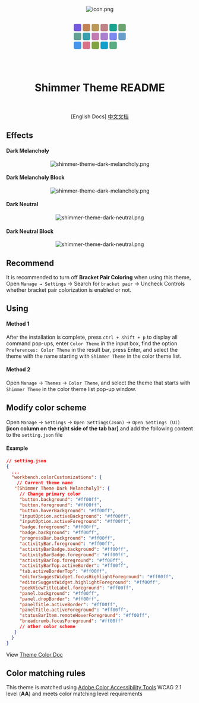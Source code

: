 <br/> <br/>

<div align="center">

![icon.png](https://i.postimg.cc/13dVCSNm/icon.png)

<br/>

<div style="display: flex; justify-content: center; align-items: center">
  <div style="display: grid; gap: 4px; grid-template-columns: repeat(6, 1fr)">
    <div style="width: 20px; height: 20px; background-color: #755ade;border-radius:4px;"></div>
    <div style="width: 20px; height: 20px; background-color: #c28455;border-radius:4px;"></div>
    <div style="width: 20px; height: 20px; background-color: #ba9959;border-radius:4px;"></div>
    <div style="width: 20px; height: 20px; background-color: #bf8286;border-radius:4px;"></div>
    <div style="width: 20px; height: 20px; background-color: #1aa38f;border-radius:4px;"></div>
    <div style="width: 20px; height: 20px; background-color: #6ca371;border-radius:4px;"></div>
    <div style="width: 20px; height: 20px; background-color: #62a193;border-radius:4px;"></div>
    <div style="width: 20px; height: 20px; background-color: #389fad;border-radius:4px;"></div>
    <div style="width: 20px; height: 20px; background-color: #c27cb3;border-radius:4px;"></div>
    <div style="width: 20px; height: 20px; background-color: #a980cd;border-radius:4px;"></div>
    <div style="width: 20px; height: 20px; background-color: #7c89f0;border-radius:4px;"></div>
    <div style="width: 20px; height: 20px; background-color: #689fc8;border-radius:4px;"></div>
    <div style="width: 20px; height: 20px; background-color: #4495eb;border-radius:4px;"></div>
    <div style="width: 20px; height: 20px; background-color: #d97189;border-radius:4px;"></div>
    <div style="width: 20px; height: 20px; background-color: #80a341;border-radius:4px;"></div>
    <div style="width: 20px; height: 20px; background-color: #149eca;border-radius:4px;"></div>
    <div style="width: 20px; height: 20px; background-color: #5aab81;border-radius:4px;"></div>
  </div>

</div>

<br/> <br/>

  <h1>Shimmer Theme README</h1>
  <br/>

[English Docs]
[中文文档](https://github.com/tenianon/shimmer-theme/blob/main/README_zh-cn.md)

</div>

## Effects

#### Dark Melancholy

<div align="center">

![shimmer-theme-dark-melancholy.png](https://i.postimg.cc/x1qHKMX3/Pix-Pin-2025-05-21-05-06-31.png)

</div>

#### Dark Melancholy Block

<div align="center">

![shimmer-theme-dark-melancholy.png](https://i.postimg.cc/B651qCz4/Pix-Pin-2025-05-21-05-08-09.png)

</div>

#### Dark Neutral

<div align="center">

![shimmer-theme-dark-neutral.png](https://i.postimg.cc/wTNY3bVX/Pix-Pin-2025-05-21-05-14-24.png)

</div>

#### Dark Neutral Block

<div align="center">

![shimmer-theme-dark-neutral.png](https://i.postimg.cc/ydCZ4GvL/Pix-Pin-2025-05-21-05-08-46.png)

</div>

## Recommend

It is recommended to turn off **Bracket Pair Coloring** when using this theme, Open `Manage → Settings` → Search for `bracket pair` → Uncheck Controls whether bracket pair colorization is enabled or not.

## Using

#### Method 1

After the installation is complete, press `ctrl + shift + p` to display all command pop-ups, enter `Color Theme` in the input box, find the option `Preferences: Color Theme` in the result bar, press Enter, and select the theme with the name starting with `Shimmer Theme` in the color theme list.

#### Method 2

Open `Manage` -> `Themes` -> `Color Theme`, and select the theme that starts with `Shimmer Theme` in the color theme list pop-up window.

## Modify color scheme

Open `Manage` -> `Settings` -> `Open Settings(Json)` -> `Open Settings (UI)` **[icon column on the right side of the tab bar]** and add the following content to the `setting.json` file

#### Example

```json
// setting.json
{
  ...
  "workbench.colorCustomizations": {
    // Current theme name
   "[Shimmer Theme Dark Melancholy]": {
     // Change primary color
     "button.background": "#ff00ff",
     "button.foreground": "#ff00ff",
     "button.hoverBackground": "#ff00ff",
     "inputOption.activeBackground": "#ff00ff",
     "inputOption.activeForeground": "#ff00ff",
     "badge.foreground": "#ff00ff",
     "badge.background": "#ff00ff",
     "progressBar.background": "#ff00ff",
     "activityBar.foreground": "#ff00ff",
     "activityBarBadge.background": "#ff00ff",
     "activityBarBadge.foreground": "#ff00ff",
     "activityBarTop.foreground": "#ff00ff",
     "activityBarTop.activeBorder": "#ff00ff",
     "tab.activeBorderTop": "#ff00ff",
     "editorSuggestWidget.focusHighlightForeground": "#ff00ff",
     "editorSuggestWidget.highlightForeground": "#ff00ff",
     "peekViewTitleLabel.foreground": "#ff00ff",
     "panel.background": "#ff00ff",
     "panel.dropBorder": "#ff00ff",
     "panelTitle.activeBorder": "#ff00ff",
     "panelTitle.activeForeground": "#ff00ff",
     "statusBarItem.remoteHoverForeground": "#ff00ff",
     "breadcrumb.focusForeground": "#ff00ff"
     // other color scheme
   }
  }
}
```

View [Theme Color Doc](https://code.visualstudio.com/api/references/theme-color)

## Color matching rules

This theme is matched using [Adobe Color Accessibility Tools](https://color.adobe.com/en/create/color-contrast-analyzer) WCAG 2.1 level (**AA**) and meets color matching level requirements
